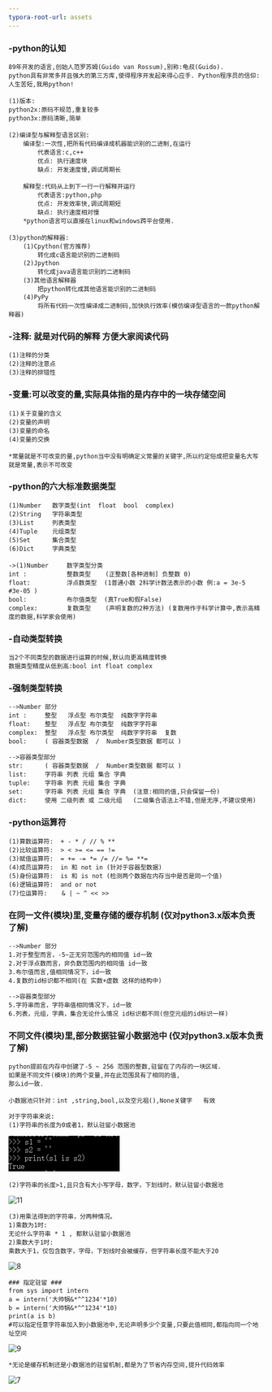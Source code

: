 ```yaml
---
typora-root-url: assets
---
```

### -python的认知
```
89年开发的语言,创始人范罗苏姆(Guido van Rossum),别称:龟叔(Guido). 
python具有非常多并且强大的第三方库,使得程序开发起来得心应手. Python程序员的信仰:人生苦短,我用python!

(1)版本:
python2x:原码不规范,重复较多
python3x:原码清晰,简单
	
(2)编译型与解释型语言区别:
	编译型:一次性,把所有代码编译成机器能识别的二进制,在运行
		代表语言:c,c++
		优点: 执行速度块
		缺点: 开发速度慢,调试周期长
		
	解释型:代码从上到下一行一行解释并运行 
		代表语言:python,php
		优点: 开发效率快,调试周期短
		缺点: 执行速度相对慢
	*python语言可以直接在linux和windows跨平台使用.

(3)python的解释器:
    (1)Cpython(官方推荐)
    	转化成c语言能识别的二进制码
    (2)Jpython
    	转化成java语言能识别的二进制码
    (3)其他语言解释器
    	把python转化成其他语言能识别的二进制码
    (4)PyPy
    	将所有代码一次性编译成二进制码,加快执行效率(模仿编译型语言的一款python解释器)

```

### -注释: 就是对代码的解释 方便大家阅读代码
```
(1)注释的分类
(2)注释的注意点
(3)注释的排错性
```

### -变量:可以改变的量,实际具体指的是内存中的一块存储空间
```
(1)关于变量的含义
(2)变量的声明
(3)变量的命名
(4)变量的交换

*常量就是不可改变的量,python当中没有明确定义常量的关键字,所以约定俗成把变量名大写就是常量,表示不可改变
```
### -python的六大标准数据类型
```
(1)Number   数字类型(int  float  bool  complex)
(2)String	字符串类型
(3)List		列表类型
(4)Tuple	元组类型
(5)Set		集合类型
(6)Dict		字典类型

->(1)Number 	数字类型分类
int :    		整数类型    (正整数[各种进制] 负整数 0)
float:   		浮点数类型  (1普通小数 2科学计数法表示的小数 例:a = 3e-5  #3e-05 )
bool:    		布尔值类型  (真True和假False)
complex: 		复数类型    (声明复数的2种方法) (复数用作于科学计算中,表示高精度的数据,科学家会使用)	
```


### -自动类型转换

```
当2个不同类型的数据进行运算的时候,默认向更高精度转换
数据类型精度从低到高:bool int float complex
```
### -强制类型转换

```
-->Number 部分
int :     整型   浮点型 布尔类型  纯数字字符串
float:    整型   浮点型 布尔类型  纯数字字符串
complex:  整型   浮点型 布尔类型  纯数字字符串  复数
bool: 	  ( 容器类型数据  /  Number类型数据 都可以 )
```
```
-->容器类型部分
str:	  ( 容器类型数据  /  Number类型数据 都可以 )
list:  	  字符串 列表 元组 集合 字典
tuple: 	  字符串 列表 元组 集合 字典
set:   	  字符串 列表 元组 集合 字典  (注意:相同的值,只会保留一份)
dict:	  使用 二级列表 或 二级元组   (二级集合语法上不错,但是无序,不建议使用)
```
### -python运算符

```
(1)算数运算符:  + - * / // % **
(2)比较运算符:  > < >= <= == !=   
(3)赋值运算符:  = += -= *= /= //= %= **=
(4)成员运算符:  in 和 not in (针对于容器型数据)
(5)身份运算符:  is 和 is not (检测两个数据在内存当中是否是同一个值)  
(6)逻辑运算符:  and or not
(7)位运算符:    & | ~ ^ << >>
```

### 在同一文件(模块)里,变量存储的缓存机制 (仅对python3.x版本负责 了解)


```
-->Number 部分
1.对于整型而言，-5~正无穷范围内的相同值 id一致
2.对于浮点数而言，非负数范围内的相同值 id一致
3.布尔值而言,值相同情况下，id一致
4.复数的id标识都不相同(在 实数+虚数 这样的结构中)
```

```
-->容器类型部分
5.字符串而言，字符串值相同情况下，id一致
6.列表，元组，字典，集合无论什么情况 id标识都不同(但空元组的id标识一样)
```
### 不同文件(模块)里,部分数据驻留小数据池中 (仅对python3.x版本负责 了解)
```
python提前在内存中创建了-5 ~ 256 范围的整数,驻留在了内存的一块区域.
如果是不同文件(模块)的两个变量,并在此范围具有了相同的值,
那么id一致.

小数据池只针对：int ,string,bool,以及空元祖(),None关键字   有效
```
```
对于字符串来说:
(1)字符串的长度为0或者1，默认驻留小数据池
```

![1](./1.png)

```
(2)字符串的长度>1,且只含有大小写字母，数字，下划线时，默认驻留小数据池
```

![11](.\2.png)

```
(3)用乘法得到的字符串，分两种情况。
1)乘数为1时:
无论什么字符串 * 1 , 都默认驻留小数据池
2)乘数大于1时:
乘数大于1，仅包含数字，字母，下划线时会被缓存，但字符串长度不能大于20
```

![8](/8.png)

```
### 指定驻留 ###
from sys import intern
a = intern('大帅锅&*^^1234'*10)
b = intern('大帅锅&*^^1234'*10)
print(a is b)
#可以指定任意字符串加入到小数据池中,无论声明多少个变量,只要此值相同,都指向同一个地址空间
```

![9](/9.png)
```
*无论是缓存机制还是小数据池的驻留机制,都是为了节省内存空间,提升代码效率
```

![7](/7.jpg)